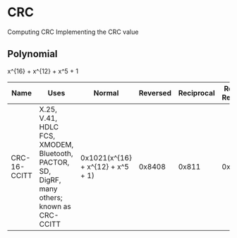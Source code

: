 # CRC
Computing CRC 
Implementing the CRC value

## Polynomial 
x^{16} + x^{12} + x^5 + 1    

|Name| Uses |Normal |Reversed| Reciprocal| Reversed Reciprocal| Parity|
|----|------|-------|--------|-----------|--------------------|-------|
|CRC-16-CCITT|X.25, V.41, HDLC FCS, XMODEM, Bluetooth, PACTOR, SD, DigRF, many others; known as CRC-CCITT|0x1021(x^{16} + x^{12} + x^5 + 1)|0x8408|0x811|0x8810|Even|


